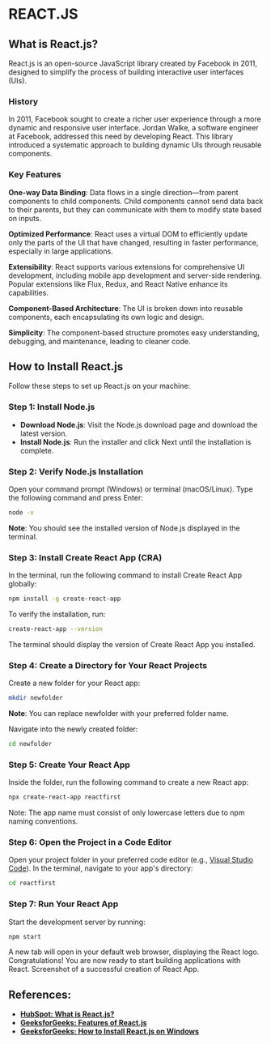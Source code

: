 # REACT.JS

## What is React.js?
React.js is an open-source JavaScript library created by Facebook in 2011, designed to simplify the process of building interactive user interfaces (UIs).

### History
In 2011, Facebook sought to create a richer user experience through a more dynamic and responsive user interface. Jordan Walke, a software engineer at Facebook, addressed this need by developing React. This library introduced a systematic approach to building dynamic UIs through reusable components.

### Key Features
**One-way Data Binding**: Data flows in a single direction—from parent components to child components. Child components cannot send data back to their parents, but they can communicate with them to modify state based on inputs.

**Optimized Performance**: React uses a virtual DOM to efficiently update only the parts of the UI that have changed, resulting in faster performance, especially in large applications.

**Extensibility**: React supports various extensions for comprehensive UI development, including mobile app development and server-side rendering. Popular extensions like Flux, Redux, and React Native enhance its capabilities.

**Component-Based Architecture**: The UI is broken down into reusable components, each encapsulating its own logic and design.

**Simplicity**: The component-based structure promotes easy understanding, debugging, and maintenance, leading to cleaner code.

## How to Install React.js
Follow these steps to set up React.js on your machine:

### Step 1: Install Node.js
- **Download Node.js**: Visit the Node.js download page and download the latest version.
- **Install Node.js**: Run the installer and click Next until the installation is complete.

### Step 2: Verify Node.js Installation
Open your command prompt (Windows) or terminal (macOS/Linux).
Type the following command and press Enter:
```bash
node -v
```
**Note**: You should see the installed version of Node.js displayed in the terminal.

### Step 3: Install Create React App (CRA)
In the terminal, run the following command to install Create React App globally:
```bash
npm install -g create-react-app
```
To verify the installation, run:
```bash
create-react-app --version
```
The terminal should display the version of Create React App you installed.

### Step 4: Create a Directory for Your React Projects
Create a new folder for your React app:
```bash
mkdir newfolder
```
**Note**: You can replace newfolder with your preferred folder name.

Navigate into the newly created folder:
```bash
cd newfolder
```

### Step 5: Create Your React App
Inside the folder, run the following command to create a new React app:
```bash
npx create-react-app reactfirst
```
Note: The app name must consist of only lowercase letters due to npm naming conventions.

### Step 6: Open the Project in a Code Editor
Open your project folder in your preferred code editor (e.g., [Visual Studio Code](https://code.visualstudio.com/)).
In the terminal, navigate to your app's directory:
```bash
cd reactfirst
```
### Step 7: Run Your React App
Start the development server by running:
```bash
npm start
```
A new tab will open in your default web browser, displaying the React logo. Congratulations! You are now ready to start building applications with React.
Screenshot of a successful creation of React App.

## References:
- **[HubSpot: What is React.js?](https://blog.hubspot.com/website/what-is-react)**
- **[GeeksforGeeks: Features of React.js](https://www.geeksforgeeks.org/features-of-react-js/)**
- **[GeeksforGeeks: How to Install React.js on Windows](https://www.geeksforgeeks.org/how-to-install-react-js-on-windows/)**
